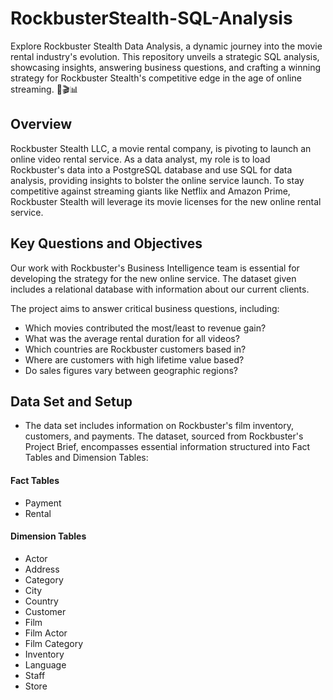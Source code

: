 # RockbusterStealth-SQL-Analysis
Explore Rockbuster Stealth Data Analysis, a dynamic journey into the movie rental industry's evolution. This repository unveils a strategic SQL analysis, showcasing insights, answering business questions, and crafting a winning strategy for Rockbuster Stealth's competitive edge in the age of online streaming. 🚀🎬📊

## Overview
Rockbuster Stealth LLC, a movie rental company, is pivoting to launch an online video rental service. As a data analyst, my role is to load Rockbuster's data into a PostgreSQL database and use SQL for data analysis, providing insights to bolster the online service launch. To stay competitive against streaming giants like Netflix and Amazon Prime, Rockbuster Stealth will leverage its movie licenses for the new online rental service.


## Key Questions and Objectives

Our work with Rockbuster's Business Intelligence team is essential for developing the strategy for the new online service. The dataset given includes a relational database with information about our current clients. 

The project aims to answer critical business questions, including:
- Which movies contributed the most/least to revenue gain?
- What was the average rental duration for all videos?
- Which countries are Rockbuster customers based in?
- Where are customers with high lifetime value based?
- Do sales figures vary between geographic regions?

## Data Set and Setup

- The data set includes information on Rockbuster's film inventory, customers, and payments.
The dataset, sourced from Rockbuster's Project Brief, encompasses essential information structured into Fact Tables and Dimension Tables:

#### Fact Tables
- Payment
- Rental

#### Dimension Tables
- Actor
- Address
- Category
- City
- Country
- Customer
- Film
- Film Actor
- Film Category
- Inventory
- Language
- Staff
- Store






